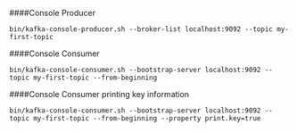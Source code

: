 ####Console Producer
```shell script
bin/kafka-console-producer.sh --broker-list localhost:9092 --topic my-first-topic
```

####Console Consumer
```shell script
bin/kafka-console-consumer.sh --bootstrap-server localhost:9092 --topic my-first-topic --from-beginning
```

####Console Consumer printing key information
```shell script
bin/kafka-console-consumer.sh --bootstrap-server localhost:9092 --topic my-first-topic --from-beginning --property print.key=true
```